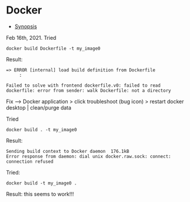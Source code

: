 # Docker

* [Synopsis](https://github.com/tatpongkatanyukul/Learn/blob/main/docker/synopsis.md)

Feb 16th, 2021.
Tried
```
docker build Dockerfile -t my_image0
```
Result:
```
=> ERROR [internal] load build definition from Dockerfile
     :
     
Failed to solve with frontend dockerfile.v0: failed to read dockerfile: error from sender: walk Dockerfile: not a directory
```

Fix --> Docker application > click troubleshoot (bug icon) > restart docker desktop | clean/purge data

Tried
```
docker build . -t my_image0
```

Result:
```
Sending build context to Docker daemon  176.1kB
Error response from daemon: dial unix docker.raw.sock: connect: connection refused
```

Tried:
```
docker build -t my_image0 .
```

Result: this seems to work!!!
